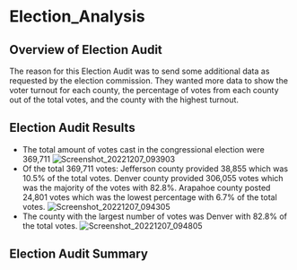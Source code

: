 # Election_Analysis
## Overview of Election Audit
The reason for this Election Audit was to send some additional data as requested by the election commission.  They wanted more data to show the voter turnout for each county, the percentage of votes from each county out of the total votes, and the county with the highest turnout.  

## Election Audit Results
* The total amount of votes cast in the congressional election were 369,711
![Screenshot_20221207_093903](https://user-images.githubusercontent.com/45715246/206208241-81895bdc-0a05-4bbf-a76f-dea15a9cb582.png)
* Of the total 369,711 votes: Jefferson county provided 38,855 which was 10.5% of the total votes.  Denver county provided 306,055 votes which was the majority of the votes with 82.8%.  Arapahoe county posted 24,801 votes which was the lowest percentage with 6.7% of the total votes.
 ![Screenshot_20221207_094305](https://user-images.githubusercontent.com/45715246/206209777-fd4ad357-a589-468e-a0f3-7d56df903e8a.png)
* The county with the largest number of votes was Denver with 82.8% of the total votes.
![Screenshot_20221207_094805](https://user-images.githubusercontent.com/45715246/206210226-507d884f-ff1a-4acb-b1cc-e7628d29d1a4.png)



## Election Audit Summary
